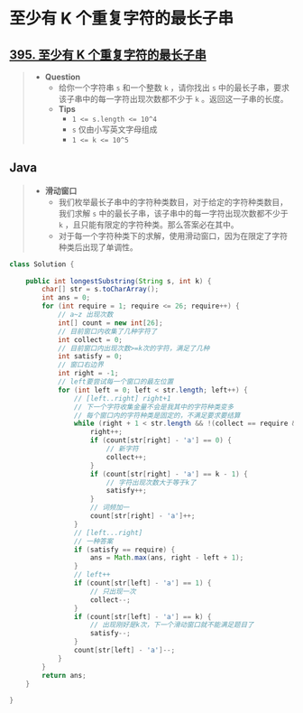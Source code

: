 # 至少有 K 个重复字符的最长子串

## [395. 至少有 K 个重复字符的最长子串](https://leetcode.cn/problems/longest-substring-with-at-least-k-repeating-characters/)

> - **Question**
>   - 给你一个字符串 `s` 和一个整数 `k` ，请你找出 `s` 中的最长子串，要求该子串中的每一字符出现次数都不少于 `k` 。返回这一子串的长度。
>   - **Tips**
>     - `1 <= s.length <= 10^4`
>     - `s` 仅由小写英文字母组成
>     - `1 <= k <= 10^5`

## Java

> - **滑动窗口**
>   - 我们枚举最长子串中的字符种类数目，对于给定的字符种类数目，我们求解 `s` 中的最长子串，该子串中的每一字符出现次数都不少于 `k` ，且只能有限定的字符种类。那么答案必在其中。
>   - 对于每一个字符种类下的求解，使用滑动窗口，因为在限定了字符种类后出现了单调性。

```java
class Solution {
    
    public int longestSubstring(String s, int k) {
        char[] str = s.toCharArray();
        int ans = 0;
        for (int require = 1; require <= 26; require++) {
            // a~z 出现次数
            int[] count = new int[26];
            // 目前窗口内收集了几种字符了
            int collect = 0;
            // 目前窗口内出现次数>=k次的字符，满足了几种
            int satisfy = 0;
            // 窗口右边界
            int right = -1;
            // left要尝试每一个窗口的最左位置
            for (int left = 0; left < str.length; left++) {
                // [left..right] right+1
                // 下一个字符收集金量不会是我其中的字符种类变多
                // 每个窗口内的字符种类是固定的，不满足要求要结算
                while (right + 1 < str.length && !(collect == require && count[str[right + 1] - 'a'] == 0)) {
                    right++;
                    if (count[str[right] - 'a'] == 0) {
                        // 新字符
                        collect++;
                    }
                    if (count[str[right] - 'a'] == k - 1) {
                        // 字符出现次数大于等于k了
                        satisfy++;
                    }
                    // 词频加一
                    count[str[right] - 'a']++;
                }
                // [left...right]
                // 一种答案
                if (satisfy == require) {
                    ans = Math.max(ans, right - left + 1);
                }
                // left++
                if (count[str[left] - 'a'] == 1) {
                    // 只出现一次
                    collect--;
                }
                if (count[str[left] - 'a'] == k) {
                    // 出现刚好是k次，下一个滑动窗口就不能满足题目了
                    satisfy--;
                }
                count[str[left] - 'a']--;
            }
        }
        return ans;
    }
    
}
```
